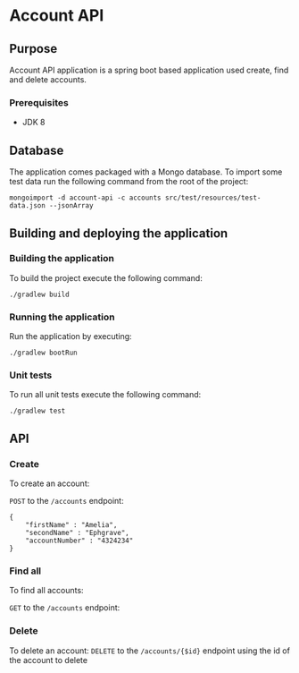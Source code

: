 # Account API 

## Purpose
Account API application is a spring boot based application used create, find and delete accounts.

### Prerequisites

- JDK 8

## Database
The application comes packaged with a Mongo database. To import some test data run the following command from the root of the project:
```
mongoimport -d account-api -c accounts src/test/resources/test-data.json --jsonArray

```

## Building and deploying the application
  
### Building the application

To build the project execute the following command:

```
./gradlew build
```

### Running the application

Run the application by executing:

```
./gradlew bootRun
```

### Unit tests

To run all unit tests execute the following command:

```
./gradlew test
```

## API
### Create
To create an account:

`POST` to the `/accounts` endpoint:

```
{
    "firstName" : "Amelia",
    "secondName" : "Ephgrave", 
    "accountNumber" : "4324234"
}
```

### Find all
To find all accounts:

`GET` to the `/accounts` endpoint:

### Delete
To delete an account:
`DELETE` to the `/accounts/{$id}` endpoint using the id of the account to delete
